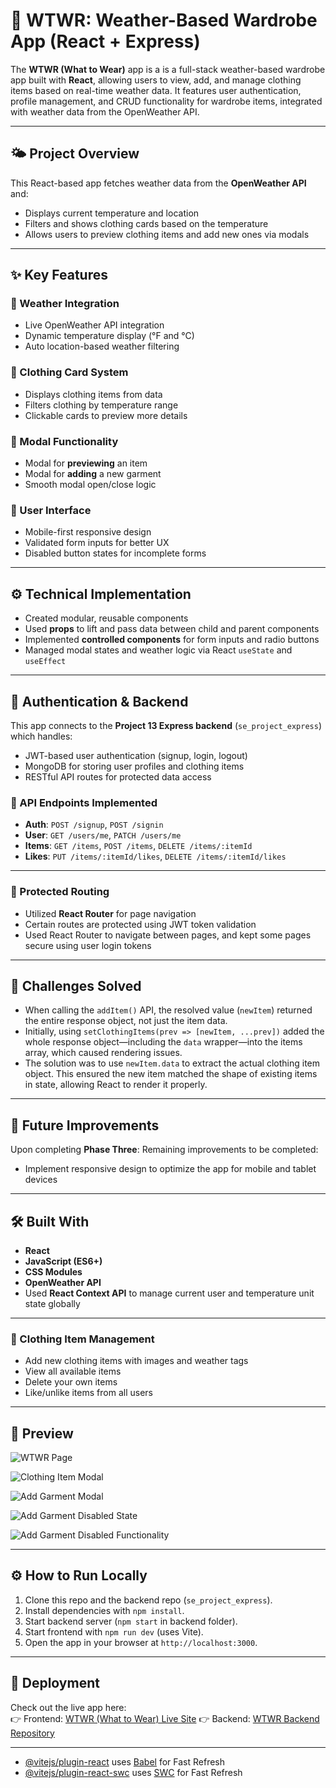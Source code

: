 # 👚 WTWR: Weather-Based Wardrobe App (React + Express)

The **WTWR (What to Wear)** app is a is a full-stack weather-based wardrobe app built with **React**, allowing users to view, add, and manage clothing items based on real-time weather data. It features user authentication, profile management, and CRUD functionality for wardrobe items, integrated with weather data from the OpenWeather API.

---

## 🌤️ Project Overview

This React-based app fetches weather data from the **OpenWeather API** and:

- Displays current temperature and location
- Filters and shows clothing cards based on the temperature
- Allows users to preview clothing items and add new ones via modals

---

## ✨ Key Features

### 🔁 Weather Integration

- Live OpenWeather API integration
- Dynamic temperature display (°F and °C)
- Auto location-based weather filtering

### 👕 Clothing Card System

- Displays clothing items from data
- Filters clothing by temperature range
- Clickable cards to preview more details

### 🧩 Modal Functionality

- Modal for **previewing** an item
- Modal for **adding** a new garment
- Smooth modal open/close logic

### 🎨 User Interface

- Mobile-first responsive design
- Validated form inputs for better UX
- Disabled button states for incomplete forms

---

## ⚙️ Technical Implementation

- Created modular, reusable components
- Used **props** to lift and pass data between child and parent components
- Implemented **controlled components** for form inputs and radio buttons
- Managed modal states and weather logic via React `useState` and `useEffect`

---

## 🔐 Authentication & Backend

This app connects to the **Project 13 Express backend** (`se_project_express`) which handles:

- JWT-based user authentication (signup, login, logout)
- MongoDB for storing user profiles and clothing items
- RESTful API routes for protected data access

### 🔐 API Endpoints Implemented

- **Auth**: `POST /signup`, `POST /signin`
- **User**: `GET /users/me`, `PATCH /users/me`
- **Items**: `GET /items`, `POST /items`, `DELETE /items/:itemId`
- **Likes**: `PUT /items/:itemId/likes`, `DELETE /items/:itemId/likes`

---

### 🔐 Protected Routing

- Utilized **React Router** for page navigation
- Certain routes are protected using JWT token validation
- Used React Router to navigate between pages, and kept some pages secure using user login tokens

---

## 🧠 Challenges Solved

- When calling the `addItem()` API, the resolved value (`newItem`) returned the entire response object, not just the item data.
- Initially, using `setClothingItems(prev => [newItem, ...prev])` added the whole response object—including the `data` wrapper—into the items array, which caused rendering issues.
- The solution was to use `newItem.data` to extract the actual clothing item object. This ensured the new item matched the shape of existing items in state, allowing React to render it properly.

---

## 🚀 Future Improvements

Upon completing **Phase Three**:
Remaining improvements to be completed:

- Implement responsive design to optimize the app for mobile and tablet devices

---

## 🛠️ Built With

- **React**
- **JavaScript (ES6+)**
- **CSS Modules**
- **OpenWeather API**
- Used **React Context API** to manage current user and temperature unit state globally

---

### 👚 Clothing Item Management

- Add new clothing items with images and weather tags
- View all available items
- Delete your own items
- Like/unlike items from all users

---

## 📸 Preview

![WTWR Page](./src/assets/README/WTWR%20Page.png)

![Clothing Item Modal](./src/assets/README/Clothing%20Item%20Modal.png)

![Add Garment Modal](./src/assets/README/Disabled%20Functionality.png)

![Add Garment Disabled State](./src/assets/README/Disabled%20State.png)

![Add Garment Disabled Functionality](./src/assets/README/Disabled%20Functionality.png)

---

## ⚙️ How to Run Locally

1. Clone this repo and the backend repo (`se_project_express`).
2. Install dependencies with `npm install`.
3. Start backend server (`npm start` in backend folder).
4. Start frontend with `npm run dev` (uses Vite).
5. Open the app in your browser at `http://localhost:3000`.

---

## 🚀 Deployment

Check out the live app here:  
👉 Frontend: [WTWR (What to Wear) Live Site](https://enyberg09.github.io/se_project_react/)
👉 Backend: [WTWR Backend Repository](https://github.com/enyberg09/se_project_express)

---

- [@vitejs/plugin-react](https://github.com/vitejs/vite-plugin-react/blob/main/packages/plugin-react/README.md) uses [Babel](https://babeljs.io/) for Fast Refresh
- [@vitejs/plugin-react-swc](https://github.com/vitejs/vite-plugin-react-swc) uses [SWC](https://swc.rs/) for Fast Refresh
